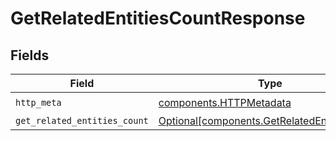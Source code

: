 # GetRelatedEntitiesCountResponse


## Fields

| Field                                                                                              | Type                                                                                               | Required                                                                                           | Description                                                                                        |
| -------------------------------------------------------------------------------------------------- | -------------------------------------------------------------------------------------------------- | -------------------------------------------------------------------------------------------------- | -------------------------------------------------------------------------------------------------- |
| `http_meta`                                                                                        | [components.HTTPMetadata](../../models/components/httpmetadata.md)                                 | :heavy_check_mark:                                                                                 | N/A                                                                                                |
| `get_related_entities_count`                                                                       | [Optional[components.GetRelatedEntitiesCount]](../../models/components/getrelatedentitiescount.md) | :heavy_minus_sign:                                                                                 | Success                                                                                            |